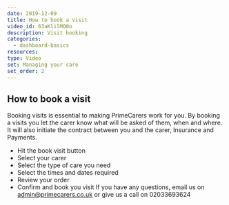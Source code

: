 ```yaml
---
date: 2019-12-09
title: How to book a visit
video_id: 63aKlilMO0o
description: Visit booking
categories:
  - dashboard-basics
resources:
type: Video
set: Managing your care
set_order: 2
---
```


## How to book a visit

Booking visits is essential to making PrimeCarers work for you. By booking a visits you let the carer know what will be asked of them, when and where. It will also initiate the contract between you and the carer, Insurance and Payments.
 - Hit the book visit button
 - Select your carer
 - Select the type of care you need
 - Select the times and dates required
 - Review your order
 - Confirm and book you visit
If you have any questions, email us on admin@primecarers.co.uk or give us a call on 02033693624
